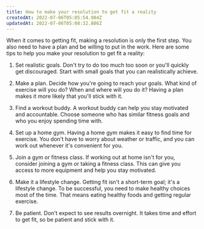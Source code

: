 ```yaml
---
title: How to make your resolution to get fit a reality
createdAt: 2022-07-06T05:05:54.984Z
updatedAt: 2022-07-06T05:08:32.886Z
---
```


When it comes to getting fit, making a resolution is only the first step. You also need to have a plan and be willing to put in the work. Here are some tips to help you make your resolution to get fit a reality:

1. Set realistic goals. Don't try to do too much too soon or you'll quickly get discouraged. Start with small goals that you can realistically achieve.

2. Make a plan. Decide how you're going to reach your goals. What kind of exercise will you do? When and where will you do it? Having a plan makes it more likely that you'll stick with it.

3. Find a workout buddy. A workout buddy can help you stay motivated and accountable. Choose someone who has similar fitness goals and who you enjoy spending time with.

4. Set up a home gym. Having a home gym makes it easy to find time for exercise. You don't have to worry about weather or traffic, and you can work out whenever it's convenient for you.

5. Join a gym or fitness class. If working out at home isn't for you, consider joining a gym or taking a fitness class. This can give you access to more equipment and help you stay motivated.

6. Make it a lifestyle change. Getting fit isn't a short-term goal; it's a lifestyle change. To be successful, you need to make healthy choices most of the time. That means eating healthy foods and getting regular exercise.

7. Be patient. Don't expect to see results overnight. It takes time and effort to get fit, so be patient and stick with it.
